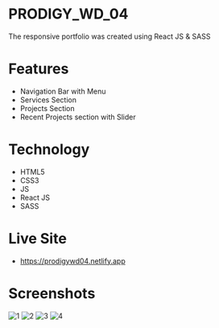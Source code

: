 # PRODIGY_WD_04
The responsive portfolio was created using React JS & SASS

# Features
- Navigation Bar with Menu
- Services Section
- Projects Section
- Recent Projects section with Slider

# Technology
- HTML5
- CSS3
- JS
- React JS
- SASS

# Live Site
- https://prodigywd04.netlify.app

# Screenshots
![1](https://github.com/devMuzaffar/PRODIGY_WD_04/assets/4027728/c642fc59-f219-46c5-a989-3c694cafe769)
![2](https://github.com/devMuzaffar/PRODIGY_WD_04/assets/4027728/7f75504e-71db-47c4-a62a-0886dc60783a)
![3](https://github.com/devMuzaffar/PRODIGY_WD_04/assets/4027728/54880234-2a7a-4875-a133-90e2b0d3fe8b)
![4](https://github.com/devMuzaffar/PRODIGY_WD_04/assets/4027728/07dc4243-caa7-4156-b605-8bf5a3abdbf8)
